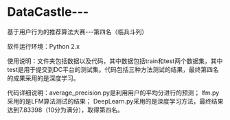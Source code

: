 # DataCastle---
基于用户行为的推荐算法大赛---第四名（临兵斗列）

软件运行环境：Python 2.x

使用说明：文件夹包括数据以及代码，其中数据包括train和test两个数据集，其中test是用于提交到DC平台的测试集。代码包括三种方法测试的结果，最终第四名的成果采用的是深度学习。

代码详细说明：average_precision.py是利用用户的平均分进行的预测；
lfm.py采用的是LFM算法测试的结果；
DeepLearn.py采用的是深度学习方法，最终结果达到7.83398（10分为满分），取得第四名。
